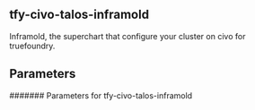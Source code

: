 ## tfy-civo-talos-inframold
Inframold, the superchart that configure your cluster on civo for truefoundry.

## Parameters
####### Parameters for tfy-civo-talos-inframold